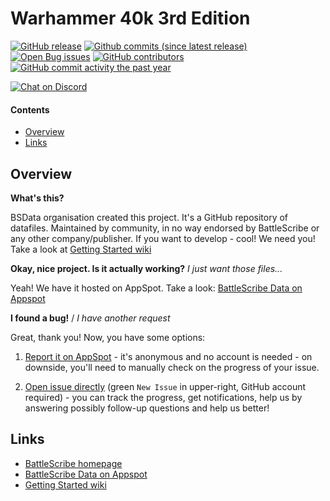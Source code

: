 Warhammer 40k 3rd Edition
==================

[![GitHub release](https://img.shields.io/github/release/ksnyder1986/Warhammer-40k-3rd-Edition.svg?style=flat-square)](https://github.com/ksnyder1986/Warhammer-40k-3rd-Edition/releases/latest)
[![Github commits (since latest release)](https://img.shields.io/github/commits-since/ksnyder1986/Warhammer-40k-3rd-Edition/latest.svg?style=flat-square)](https://github.com/ksnyder1986/Warhammer-40k-3rd-Edition/releases)
[![Open Bug issues](https://img.shields.io/github/issues/ksnyder1986/Warhammer-40k-3rd-Edition/bug.svg?style=flat-square&label=bugs)](https://github.com/ksnyder1986/Warhammer-40k-3rd-Edition/issues?q=is%3Aissue+is%3Aopen+label%3Abug)
[![GitHub contributors](https://img.shields.io/github/contributors/ksnyder1986/Warhammer-40k-3rd-Edition.svg?style=flat-square)](https://github.com/ksnyder1986/Warhammer-40k-3rd-Edition/graphs/contributors)
[![GitHub commit activity the past year](https://img.shields.io/github/commit-activity/y/ksnyder1986/Warhammer-40k-3rd-Edition.svg?style=flat-square)](https://github.com/ksnyder1986/Warhammer-40k-3rd-Edition/pulse/monthly)

[![Chat on Discord](https://img.shields.io/discord/558412685981777922.svg?logo=discord&style=popout-square)](https://discord.gg/KqPVhds)

#### Contents ####

* [Overview][]
* [Links][]

## Overview ##
[Overview]: #overview

__What's this?__

BSData organisation created this project. It's a GitHub repository of datafiles.
Maintained by community, in no way endorsed by BattleScribe or any other company/publisher. If you want
to develop - cool! We need you! Take a look at [Getting Started wiki][]

__Okay, nice project. Is it actually working?__ _I just want those files..._

Yeah! We have it hosted on AppSpot. Take a look: [BattleScribe Data on Appspot][]

__I found a bug!__ / *I have another request*

Great, thank you! Now, you have some options:

1. [Report it on AppSpot][] - it's anonymous and no account is needed - on downside, you'll need to manually check on the progress of your issue.

2. [Open issue directly][] (green `New Issue` in upper-right, GitHub account required) - you can track the progress, get notifications, help us by answering possibly follow-up questions and help us better!

## Links ##
[Links]: #links

* [BattleScribe homepage][]
* [BattleScribe Data on Appspot][]
* [Getting Started wiki][]

[Report it on Appspot]: http://battlescribedata.appspot.com/#/repo/Warhammer-40k-3rd-Edition
[Open Issue directly]: https://github.com/BSData/Warhammer-40k-3rd-Edition/issues
[BattleScribe homepage]: http://www.battlescribe.net/
[BattleScribe Data on Appspot]: http://battlescribedata.appspot.com/#/repos
[Getting Started wiki]: https://github.com/BSData/catalogue-development/wiki/Getting-Started#contributing
